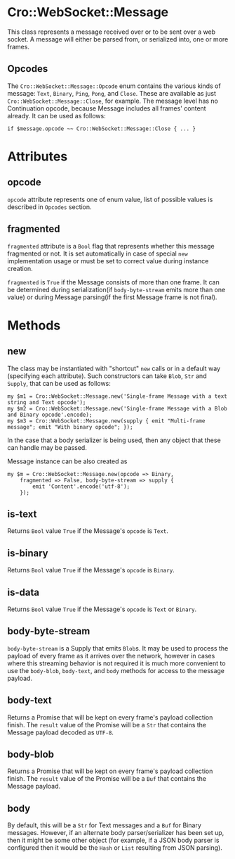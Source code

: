 # Cro::WebSocket::Message

This class represents a message received over or to be sent over a web
socket. A message will either be parsed from, or serialized into, one
or more frames.

## Opcodes

The `Cro::WebSocket::Message::Opcode` enum contains the various kinds of
message:  `Text`, `Binary`, `Ping`, `Pong`, and `Close`. These are available
as just `Cro::WebSocket::Message::Close`, for example. The message level has
no Continuation opcode, because Message includes all frames' content already.
It can be used as follows:

    if $message.opcode ~~ Cro::WebSocket::Message::Close { ... }

# Attributes

## opcode

`opcode` attribute represents one of enum value, list of possible
values is described in `Opcodes` section.

## fragmented

`fragmented` attribute is a `Bool` flag that represents whether this
message fragmented or not. It is set automatically in case of special
`new` implementation usage or must be set to correct value during
instance creation.

`fragmented` is `True` if the Message consists of more than one
frame. It can be determined during serialization(if `body-byte-stream`
emits more than one value) or during Message parsing(if the first
Message frame is not final).

# Methods

## new

The class may be instantiated with "shortcut" `new` calls or in a
default way (specifying each attribute). Such constructors can take
`Blob`, `Str` and `Supply`, that can be used as follows:

    my $m1 = Cro::WebSocket::Message.new('Single-frame Message with a text string and Text opcode');
    my $m2 = Cro::WebSocket::Message.new('Single-frame Message with a Blob and Binary opcode'.encode);
    my $m3 = Cro::WebSocket::Message.new(supply { emit "Multi-frame message"; emit "With binary opcode"; });

In the case that a body serializer is being used, then any object that these
can handle may be passed.

Message instance can be also created as

    my $m = Cro::WebSocket::Message.new(opcode => Binary,
        fragmented => False, body-byte-stream => supply {
            emit 'Content'.encode('utf-8');
        });

## is-text

Returns `Bool` value `True` if the Message's `opcode` is `Text`.

## is-binary

Returns `Bool` value `True` if the Message's `opcode` is `Binary`.

## is-data

Returns `Bool` value `True` if the Message's `opcode` is `Text` or
`Binary`.

## body-byte-stream

`body-byte-stream` is a Supply that emits `Blob`s. It may be used to process
the payload of every frame as it arrives over the network, however in cases
where this streaming behavior is not required it is much more convenient to
use the `body-blob`, `body-text`, and `body` methods for access to the
message payload.

## body-text

Returns a Promise that will be kept on every frame's payload
collection finish. The `result` value of the Promise will be a `Str`
that contains the Message payload decoded as `UTF-8`.

## body-blob

Returns a Promise that will be kept on every frame's payload
collection finish. The `result` value of the Promise will be a `Buf`
that contains the Message payload.

## body

By default, this will be a `Str` for Text messages and a `Buf` for Binary
messages. However, if an alternate body parser/serializer has been set up,
then it might be some other object (for example, if a JSON body parser is
configured then it would be the `Hash` or `List` resulting from JSON parsing).
